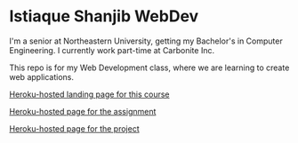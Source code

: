 # Istiaque Shanjib WebDev
I'm a senior at Northeastern University, getting my Bachelor's in Computer Engineering. I currently work part-time at Carbonite Inc.

This repo is for my Web Development class, where we are learning to create web applications.


[Heroku-hosted landing page for this course](https://shanjib-istiaque-webdev.herokuapp.com/)

[Heroku-hosted page for the assignment](https://shanjib-istiaque-webdev.herokuapp.com/assignment/)

[Heroku-hosted page for the project](https://shanjib-istiaque-webdev.herokuapp.com/project/index.html)
